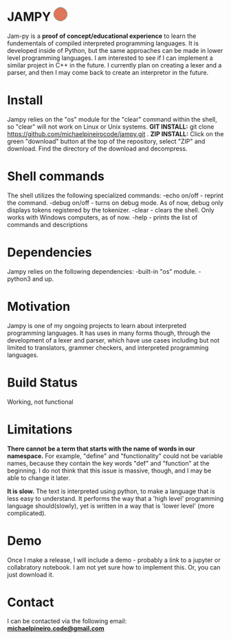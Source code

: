 

# JAMPY ![alt text](https://github.com/michaelpineirocode/jam-py/blob/main/jampypic-removebg-preview.png?raw=true)

Jam-py is a <b>proof of concept/educational experience</b> to learn the fundementals of compiled interpreted programming languages. It is developed inside of Python, but the same approaches can be made in lower level programming languages. I am interested to see if I can implement a similar project in C++ in the future. I currently plan on creating a lexer and a parser, and then I may come back to create an interpretor in the future.

# Install
Jampy relies on the "os" module for the "clear" command within the shell, so "clear" will not work on Linux or Unix systems.
<b> GIT INSTALL:</b> git clone https://github.com/michaelpineirocode/jampy.git .
<b> ZIP INSTALL:</b> Click on the green "download" button at the top of the repository, select "ZIP" and download. Find the directory of the download and decompress.

# Shell commands
The shell utilizes the following specialized commands:
-echo on/off - reprint the command.
-debug on/off - turns on debug mode. As of now, debug only displays tokens registered by the tokenizer.
-clear - clears the shell. Only works with Windows computers, as of now.
-help - prints the list of commands and descriptions

# Dependencies
Jampy relies on the following dependencies:
-built-in "os" module.
-python3 and up.

# Motivation

Jampy is one of my ongoing projects to learn about interpreted programming languages. It has uses in many forms though, through the development of a lexer and parser, which have use cases including but not limited to translators, grammer checkers, and interpreted programming languages.

# Build Status

Working, not functional

# Limitations

<b>There cannot be a term that starts with the name of words in our namespace.</b> For example, "define" and "functionality" could not be variable names, because they contain the key words "def" and "function" at the beginning. I do not think that this issue is massive, though, and I may be able to change it later.

<b>It is slow.</b> The text is interpreted using python, to make a language that is less easy to understand. It performs the way that a 'high level' programming language should(slowly), yet is written in a way that is 'lower level' (more complicated).

# Demo
Once I make a release, I will include a demo - probably a link to a jupyter or collabratory notebook. I am not yet sure how to implement this. Or, you can just download it.


# Contact
I can be contacted via the following email:<b> michaelpineiro.code@gmail.com </b>
